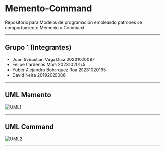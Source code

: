 # Memento-Command
Repositorio para Modelos de programación empleando patrones de comportamiento Memento y Command


***

## Grupo 1 (Integrantes)

* Juan Sebastian Vega Diaz 20231020087
* Felipe Cardenas Mora 20231020145
* Yuber Alejandro Bohorquez Roa 20231020195
* David Neira 20192020086

***

## UML Memento

![UML1]()

***

## UML Command

![UML2]()

***

